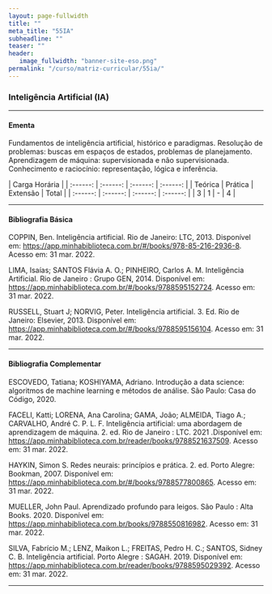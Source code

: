 ```yaml
---
layout: page-fullwidth
title: ""
meta_title: "55IA"
subheadline: ""
teaser: ""
header:
   image_fullwidth: "banner-site-eso.png"
permalink: "/curso/matriz-curricular/55ia/"
---
```


### **Inteligência Artificial (IA)**

<hr>

#### **Ementa**

Fundamentos de inteligência artificial, histórico e paradigmas. Resolução de problemas: buscas em espaços de estados, problemas de planejamento. Aprendizagem de máquina: supervisionada e não supervisionada. Conhecimento e raciocínio: representação, lógica e inferência.

| Carga Horária | 
| :------: | :------: | :------: | :------: |
| Teórica | Prática | Extensão | Total |
| :------: | :------: | :------: | :------: |
| 3 | 1 | - | 4 |

<hr>

#### **Bibliografia Básica**

COPPIN, Ben. Inteligência artificial. Rio de Janeiro: LTC, 2013. Disponível em: https://app.minhabiblioteca.com.br/#/books/978-85-216-2936-8. Acesso em: 31 mar. 2022. 

LIMA, Isaías; SANTOS Flávia A. O.; PINHEIRO, Carlos A. M. Inteligência Artificial. Rio de Janeiro : Grupo GEN, 2014. Disponível em: https://app.minhabiblioteca.com.br/#/books/9788595152724. Acesso em: 31 mar. 2022. 

RUSSELL, Stuart J; NORVIG, Peter. Inteligência artificial. 3. Ed. Rio de Janeiro: Elsevier, 2013. Disponível em: https://app.minhabiblioteca.com.br/#/books/9788595156104. Acesso em: 31 mar. 2022. 

<hr>

#### **Bibliografia Complementar**

ESCOVEDO, Tatiana; KOSHIYAMA, Adriano. Introdução a data science: algoritmos de machine learning e métodos de análise. São Paulo: Casa do Código, 2020. 

FACELI, Katti; LORENA, Ana Carolina; GAMA, João; ALMEIDA, Tiago A.; CARVALHO, André C. P. L. F. Inteligência artificial: uma abordagem de aprendizagem de máquina. 2. ed. Rio de Janeiro : LTC. 2021 .Disponível em: https://app.minhabiblioteca.com.br/reader/books/9788521637509. Acesso em: 31 mar. 2022. 

HAYKIN, Simon S. Redes neurais: princípios e prática. 2. ed. Porto Alegre: Bookman, 2007.  Disponível em: https://app.minhabiblioteca.com.br/#/books/9788577800865. Acesso em: 31 mar. 2022. 

MUELLER, John Paul. Aprendizado profundo para leigos. São Paulo : Alta Books. 2020. Disponível em: https://app.minhabiblioteca.com.br/books/9788550816982. Acesso em: 31 mar. 2022. 

SILVA, Fabrício M.; LENZ, Maikon L.; FREITAS, Pedro H. C.; SANTOS, Sidney C. B. Inteligência artificial. Porto Alegre : SAGAH. 2019. Disponível em: https://app.minhabiblioteca.com.br/reader/books/9788595029392. Acesso em: 31 mar. 2022. 

<hr>
